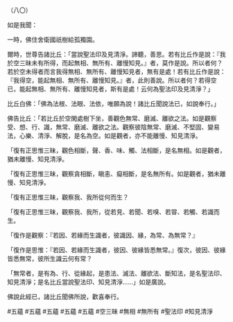 （八〇）

如是我聞：

一時，佛住舍衛國祇樹給孤獨園。

爾時，世尊告諸比丘：「當說聖法印及見清淨。諦聽，善思。若有比丘作是說：『我於空三昧未有所得，而起無相、無所有、離慢知見。』者，莫作是說。所以者何？若於空未得者而言我得無相、無所有、離慢知見者，無有是處！若有比丘作是說：『我得空，能起無相、無所有、離慢知見。』者，此則善說。所以者何？若得空已，能起無相、無所有、離慢知見者，斯有是處！云何為聖法印及見清淨？」

比丘白佛：「佛為法根、法眼、法依，唯願為說！諸比丘聞說法已，如說奉行。」

佛告比丘：「若比丘於空閑處樹下坐，善觀色無常、磨滅、離欲之法。如是觀察受、想、行、識，無常、磨滅、離欲之法。觀察彼陰無常、磨滅、不堅固、變易法，心樂、清淨、解脫，是名為空。如是觀者，亦不能離慢、知見清淨。

「復有正思惟三昧，觀色相斷，聲、香、味、觸、法相斷，是名無相。如是觀者，猶未離慢、知見清淨。

「復有正思惟三昧，觀察貪相斷，瞋恚、癡相斷，是名無所有。如是觀者，猶未離慢、知見清淨。

「復有正思惟三昧，觀察我、我所從何而生？

「復有正思惟三昧，觀察我、我所，從若見、若聞、若嗅、若甞、若觸、若識而生。

「復作是觀察：『若因、若緣而生識者，彼識因、緣，為常、為無常？』

「復作是思惟：『若因、若緣而生識者，彼因、彼緣皆悉無常。』復次，彼因、彼緣皆悉無常，彼所生識云何有常？

「無常者，是有為、行、從緣起，是患法、滅法、離欲法、斷知法，是名聖法印、知見清淨；是名比丘當說聖法印、知見清淨……」如是廣說。

佛說此經已，諸比丘聞佛所說，歡喜奉行。



#五蘊
#五蘊
#五蘊
#五蘊
#五蘊
#空三昧
#無相
#無所有
#聖法印
#知見清淨
